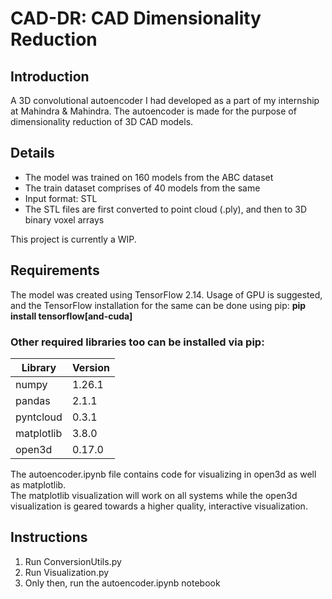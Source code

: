 # CAD-DR: CAD Dimensionality Reduction

## Introduction
A 3D convolutional autoencoder I had developed as a part of my internship at Mahindra & Mahindra. The autoencoder is made for the purpose of dimensionality reduction of 3D CAD models.    

## Details
- The model was trained on 160 models from the ABC dataset
- The train dataset comprises of 40 models from the same
- Input format: STL
- The STL files are first converted to point cloud (.ply), and then to 3D binary voxel arrays

This project is currently a WIP.

## Requirements
The model was created using TensorFlow 2.14. Usage of GPU is suggested, and the TensorFlow installation for the same can be done using pip: 
**pip install tensorflow\[and-cuda\]**

### Other required libraries too can be installed via pip:
| Library | Version |
|---------|---------|
| numpy | 1.26.1 |
| pandas | 2.1.1 |
| pyntcloud | 0.3.1 |
| matplotlib | 3.8.0 |
| open3d | 0.17.0 |

The autoencoder.ipynb file contains code for visualizing in open3d as well as matplotlib.  
The matplotlib visualization will work on all systems while the open3d visualization is geared towards a higher quality, interactive visualization.  

## Instructions

1. Run ConversionUtils.py
2. Run Visualization.py
3. Only then, run the autoencoder.ipynb notebook